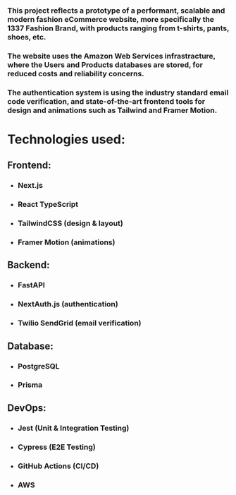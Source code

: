  ### This project reflects a prototype of a performant, scalable and modern fashion eCommerce website, more specifically the 1337 Fashion Brand, with products ranging from t-shirts, pants, shoes, etc. 
### The website uses the Amazon Web Services infrastracture, where the Users and Products databases are stored, for reduced costs and reliability concerns.
### The authentication system is using the industry standard email code verification, and state-of-the-art frontend tools for design and animations such as Tailwind and Framer Motion.
 
 # Technologies used:
 ## Frontend: 
 - ### Next.js 
 - ### React TypeScript 
 - ### TailwindCSS (design & layout)
 - ### Framer Motion (animations)
 ## Backend: 
 - ### FastAPI
 - ### NextAuth.js (authentication)
 - ### Twilio SendGrid (email verification)
 ## Database:
 - ### PostgreSQL
 - ### Prisma
 ## DevOps: 
 - ### Jest (Unit & Integration Testing)
 - ### Cypress (E2E Testing)
 - ### GitHub Actions (CI/CD)
 - ### AWS

